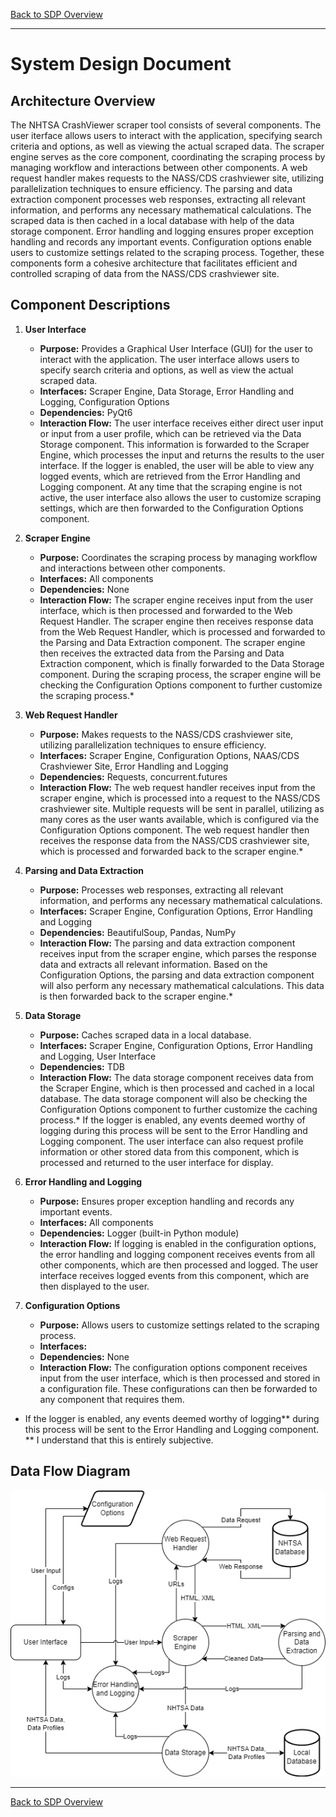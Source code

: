 [Back to SDP Overview](README.md)

---

# System Design Document

## Architecture Overview

The NHTSA CrashViewer scraper tool consists of several components. The user iterface allows users to interact with the application, specifying search criteria and options, as well as viewing the actual scraped data. The scraper engine serves as the core component, coordinating the scraping process by managing workflow and interactions between other components. A web request handler makes requests to the NASS/CDS crashviewer site, utilizing parallelization techniques to ensure efficiency. The parsing and data extraction component processes web responses, extracting all relevant information, and performs any necessary mathematical calculations. The scraped data is then cached in a local database with help of the data storage component. Error handling and logging ensures proper exception handling and records any important events. Configuration options enable users to customize settings related to the scraping process. Together, these components form a cohesive architecture that facilitates efficient and controlled scraping of data from the NASS/CDS crashviewer site.

## Component Descriptions

1. **User Interface**
    - **Purpose:** Provides a Graphical User Interface (GUI) for the user to interact with the application. The user interface allows users to specify search criteria and options, as well as view the actual scraped data.
    - **Interfaces:** Scraper Engine, Data Storage, Error Handling and Logging, Configuration Options
    - **Dependencies:** PyQt6
    - **Interaction Flow:** The user interface receives either direct user input or input from a user profile, which can be retrieved via the Data Storage component. This information is forwarded to the Scraper Engine, which processes the input and returns the results to the user interface. If the logger is enabled, the user will be able to view any logged events, which are retrieved from the Error Handling and Logging component. At any time that the scraping engine is not active, the user interface also allows the user to customize scraping settings, which are then forwarded to the Configuration Options component.

2. **Scraper Engine**
    - **Purpose:** Coordinates the scraping process by managing workflow and interactions between other components.
    - **Interfaces:** All components
    - **Dependencies:** None
    - **Interaction Flow:** The scraper engine receives input from the user interface, which is then processed and forwarded to the Web Request Handler. The scraper engine then receives response data from the Web Request Handler, which is processed and forwarded to the Parsing and Data Extraction component. The scraper engine then receives the extracted data from the Parsing and Data Extraction component, which is finally forwarded to the Data Storage component. During the scraping process, the scraper engine will be checking the Configuration Options component to further customize the scraping process.*

3. **Web Request Handler**
    - **Purpose:** Makes requests to the NASS/CDS crashviewer site, utilizing parallelization techniques to ensure efficiency.
    - **Interfaces:** Scraper Engine, Configuration Options, NAAS/CDS Crashviewer Site, Error Handling and Logging
    - **Dependencies:** Requests, concurrent.futures
    - **Interaction Flow:** The web request handler receives input from the scraper engine, which is processed into a request to the NASS/CDS crashviewer site. Multiple requests will be sent in parallel, utilizing as many cores as the user wants available, which is configured via the Configuration Options component. The web request handler then receives the response data from the NASS/CDS crashviewer site, which is processed and forwarded back to the scraper engine.*

4. **Parsing and Data Extraction**
    - **Purpose:** Processes web responses, extracting all relevant information, and performs any necessary mathematical calculations.
    - **Interfaces:** Scraper Engine, Configuration Options, Error Handling and Logging
    - **Dependencies:** BeautifulSoup, Pandas, NumPy
    - **Interaction Flow:** The parsing and data extraction component receives input from the scraper engine, which parses the response data and extracts all relevant information. Based on the Configuration Options, the parsing and data extraction component will also perform any necessary mathematical calculations. This data is then forwarded back to the scraper engine.*

5. **Data Storage**
    - **Purpose:** Caches scraped data in a local database.
    - **Interfaces:** Scraper Engine, Configuration Options, Error Handling and Logging, User Interface
    - **Dependencies:** TDB
    - **Interaction Flow:** The data storage component receives data from the Scraper Engine, which is then processed and cached in a local database. The data storage component will also be checking the Configuration Options component to further customize the caching process.* If the logger is enabled, any events deemed worthy of logging during this process will be sent to the Error Handling and Logging component. The user interface can also request profile information or other stored data from this component, which is processed and returned to the user interface for display.

6. **Error Handling and Logging**
    - **Purpose:** Ensures proper exception handling and records any important events.
    - **Interfaces:** All components
    - **Dependencies:** Logger (built-in Python module)
    - **Interaction Flow:** If logging is enabled in the configuration options, the error handling and logging component receives events from all other components, which are then processed and logged. The user interface receives logged events from this component, which are then displayed to the user.

7. **Configuration Options**
    - **Purpose:** Allows users to customize settings related to the scraping process.
    - **Interfaces:**
    - **Dependencies:** None
    - **Interaction Flow:** The configuration options component receives input from the user interface, which is then processed and stored in a configuration file. These configurations can then be forwarded to any component that requires them.

* If the logger is enabled, any events deemed worthy of logging** during this process will be sent to the Error Handling and Logging component. 
** I understand that this is entirely subjective.

## Data Flow Diagram

![Data Flow Diagram](data-flow.png)

---

[Back to SDP Overview](README.md)